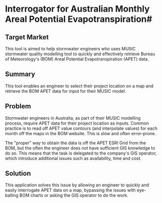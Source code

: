 # Interrogator for Australian Monthly Areal Potential Evapotranspiration#

## Target Market ##
  This tool is aimed to help stormwater engineers who uses MUSIC stormwater quality modelling tool to quickly and effectively retrieve Bureau of Meteorology's (BOM) Areal Potential Evapotranspiration (APET) data.

## Summary ##
  This tool enables an engineer to select their project location on a map and retrieve the BOM APET data for input for their MUSIC model.

## Problem ##
  Stormwater engineers in Australia, as part of their MUSIC modelling process, require APET data for their project location as inputs. Common practice is to read off APET value contours (and interpolate values) for each month off the maps in the BOM website. This is slow and often error-prone.

  The "proper" way to obtain the data is off the APET ESRI Grid from the BOM, but the often the engineer does not have sufficient GIS knowledge to do so. This means that the task is delegated to the company's GIS operator, which introduce additional issues such as availability, time and cost.

## Solution ##
  This application solves this issue by allowing an engineer to quickly and easily interrogate APET data on a map, bypassing the issues with eye-balling BOM charts or asking the GIS operator to do the work.
